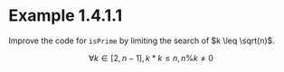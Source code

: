 # Example 1.4.1.1

Improve the code for `isPrime` by limiting the search of $k \leq \sqrt(n)$.

$$
    \forall k \in \left[ 2, n-1 \right], k * k \leq n, n \%  k \neq 0
$$
